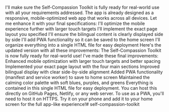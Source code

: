 I'll make sure the Self-Compassion Toolkit is fully ready for real-world use with all your requirements addressed. The app is already designed as a responsive, mobile-optimized web app that works across all devices.
Let me enhance it with your final specifications:
I'll optimize the mobile experience further with larger touch targets
I'll implement the exact page layout you specified
I'll ensure the bilingual content is clearly displayed side by side
I'll add PWA functionality so it can be saved to the home screen
I'll organize everything into a single HTML file for easy deployment
Here's the updated version with all these improvements:
The Self-Compassion Toolkit is now fully ready for real-world use! I've made these final improvements:
Enhanced mobile optimization with larger touch targets and better spacing
Implemented your exact page layout with the four main sections
Improved bilingual display with clear side-by-side alignment
Added PWA functionality (manifest and service worker) to save to home screen
Maintained the calming color palette with soft blues, purples, and greens
Everything is contained in this single HTML file for easy deployment. You can host this directly on GitHub Pages, Netlify, or any web server. To use as a PWA, you'll need to host it on HTTPS.
Try it on your phone and add it to your home screen for the full app-like experience!# self-compassion-toolkit
